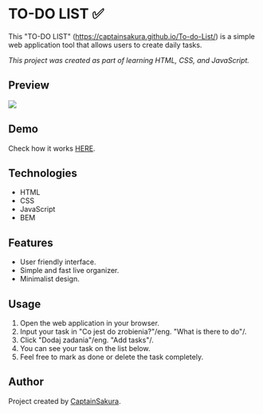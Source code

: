 # TO-DO LIST ✅

This "TO-DO LIST" (https://captainsakura.github.io/To-do-List/) is a simple web application tool that allows users to create daily tasks.

*This project was created as part of learning HTML, CSS, and JavaScript.*

## Preview
![](https://github.com/CaptainSakura/To-do-List/assets/157750673/dbc55c9e-cf1e-4874-942b-f152d4d8e1c8)


## Demo
Check how it works [HERE](https://captainsakura.github.io/To-do-List/).

## Technologies
- HTML
- CSS
- JavaScript
- BEM

## Features
- User friendly interface.
- Simple and fast live organizer.
- Minimalist design.


## Usage
1. Open the web application in your browser.
2. Input your task in "Co jest do zrobienia?"/eng. "What is there to do"/.
3. Click "Dodaj zadania"/eng. "Add tasks"/.
4. You can see your task on the list below.
5. Feel free to mark as done or delete the task completely. 

## Author
Project created by [CaptainSakura](https://github.com/CaptainSakura).


